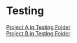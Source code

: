 # Testing
[Project A in Testing Folder](/Testing/subproject-A)\
[Project B in Testing Folder](subproject%20B)

